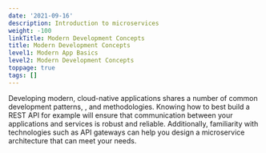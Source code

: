 ```yaml
---
date: '2021-09-16'
description: Introduction to microservices
weight: -100
linkTitle: Modern Development Concepts
title: Modern Development Concepts
level1: Modern App Basics
level2: Modern Development Concepts
toppage: true
tags: []
---
```


Developing modern, cloud-native applications shares a number of common development patterns, , and methodologies. Knowing how to best build a REST API for example will ensure that communication between your applications and services is robust and reliable. Additionally, familiarity with technologies such as API gateways can help you design a microservice architecture that can meet your needs.

